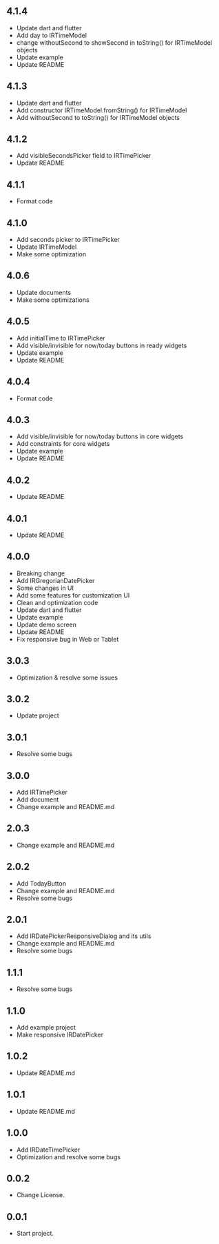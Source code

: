 ## 4.1.4

* Update dart and flutter
* Add day to IRTimeModel
* change withoutSecond to showSecond in toString() for IRTimeModel objects
* Update example
* Update README

## 4.1.3

* Update dart and flutter
* Add constructor IRTimeModel.fromString() for IRTimeModel
* Add withoutSecond to toString() for IRTimeModel objects

## 4.1.2

* Add visibleSecondsPicker field to IRTimePicker
* Update README

## 4.1.1

* Format code

## 4.1.0

* Add seconds picker to IRTimePicker
* Update IRTimeModel
* Make some optimization

## 4.0.6

* Update documents
* Make some optimizations

## 4.0.5

* Add initialTime to IRTimePicker
* Add visible/invisible for now/today buttons in ready widgets
* Update example
* Update README

## 4.0.4

* Format code

## 4.0.3

* Add visible/invisible for now/today buttons in core widgets
* Add constraints for core widgets
* Update example
* Update README

## 4.0.2

* Update README

## 4.0.1

* Update README

## 4.0.0

* Breaking change
* Add IRGregorianDatePicker
* Some changes in UI
* Add some features for customization UI
* Clean and optimization code
* Update dart and flutter
* Update example
* Update demo screen
* Update README
* Fix responsive bug in Web or Tablet

## 3.0.3

* Optimization & resolve some issues

## 3.0.2

* Update project

## 3.0.1

* Resolve some bugs

## 3.0.0

* Add IRTimePicker
* Add document
* Change example and README.md

## 2.0.3

* Change example and README.md

## 2.0.2

* Add TodayButton
* Change example and README.md
* Resolve some bugs

## 2.0.1

* Add IRDatePickerResponsiveDialog and its utils
* Change example and README.md
* Resolve some bugs

## 1.1.1

* Resolve some bugs

## 1.1.0

* Add example project
* Make responsive IRDatePicker

## 1.0.2

* Update README.md

## 1.0.1

* Update README.md

## 1.0.0

* Add IRDateTimePicker
* Optimization and resolve some bugs

## 0.0.2

* Change License.

## 0.0.1

* Start project.